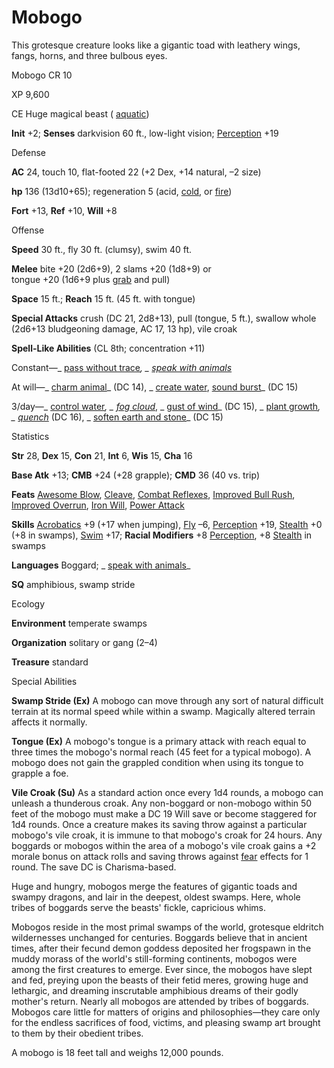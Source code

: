 # Mobogo

This grotesque creature looks like a gigantic toad with leathery wings, fangs, horns, and three bulbous eyes.

Mobogo CR 10

XP 9,600

CE Huge magical beast ( [aquatic](/pathfinderRPG/prd/monsters/creatureTypes.html#_aquatic-subtype))

**Init** +2; **Senses** darkvision 60 ft., low-light vision; [Perception](/pathfinderRPG/prd/skills/perception.html#_perception) +19

Defense

**AC** 24, touch 10, flat-footed 22 (+2 Dex, +14 natural, –2 size)

**hp** 136 (13d10+65); regeneration 5 (acid, [cold](/pathfinderRPG/prd/monsters/creatureTypes.html#_cold-subtype), or [fire](/pathfinderRPG/prd/monsters/creatureTypes.html#_fire-subtype))

**Fort** +13, **Ref** +10, **Will** +8

Offense

**Speed** 30 ft., fly 30 ft. (clumsy), swim 40 ft.

**Melee** bite +20 (2d6+9), 2 slams +20 (1d8+9) or  
tongue +20 (1d6+9 plus [grab](/pathfinderRPG/prd/monsters/universalMonsterRules.html#_grab) and pull)

**Space** 15 ft.; **Reach** 15 ft. (45 ft. with tongue)

**Special Attacks** crush (DC 21, 2d8+13), pull (tongue, 5 ft.), swallow whole (2d6+13 bludgeoning damage, AC 17, 13 hp), vile croak

**Spell-Like Abilities** (CL 8th; concentration +11)

Constant—_ [pass without trace](/pathfinderRPG/prd/spells/passWithoutTrace.html#_pass-without-trace)_, _ [speak with animals](/pathfinderRPG/prd/spells/speakWithAnimals.html#_speak-with-animals)_

At will—_ [charm animal](/pathfinderRPG/prd/spells/charmAnimal.html#_charm-animal)_ (DC 14), _ [create water](/pathfinderRPG/prd/spells/createWater.html#_create-water), [sound burst](/pathfinderRPG/prd/spells/soundBurst.html#_sound-burst)_ (DC 15)

3/day—_ [control water](/pathfinderRPG/prd/spells/controlWater.html#_control-water)_, _ [fog cloud](/pathfinderRPG/prd/spells/fogCloud.html)_, _ [gust of wind](/pathfinderRPG/prd/spells/gustOfWind.html#_gust-of-wind)_ (DC 15), _ [plant growth](/pathfinderRPG/prd/spells/plantGrowth.html#_plant-growth)_, _ [quench](/pathfinderRPG/prd/spells/quench.html#_quench)_ (DC 16), _ [soften earth and stone](/pathfinderRPG/prd/spells/softenEarthAndStone.html#_soften-earth-and-stone)_ (DC 15)

Statistics

**Str** 28, **Dex** 15, **Con** 21, **Int** 6, **Wis** 15, **Cha** 16

**Base Atk** +13; **CMB** +24 (+28 grapple); **CMD** 36 (40 vs. trip)

**Feats** [Awesome Blow](/pathfinderRPG/prd/monsters/monsterFeats.html#_awesome-blow), [Cleave](/pathfinderRPG/prd/feats.html#_cleave), [Combat Reflexes](/pathfinderRPG/prd/feats.html#_combat-reflexes), [Improved Bull Rush](/pathfinderRPG/prd/feats.html#_improved-bull-rush), [Improved Overrun](/pathfinderRPG/prd/feats.html#_improved-overrun), [Iron Will](/pathfinderRPG/prd/feats.html#_iron-will), [Power Attack](/pathfinderRPG/prd/feats.html#_power-attack)

**Skills** [Acrobatics](/pathfinderRPG/prd/skills/acrobatics.html#_acrobatics) +9 (+17 when jumping), [Fly](/pathfinderRPG/prd/skills/fly.html#_fly) –6, [Perception](/pathfinderRPG/prd/skills/perception.html#_perception) +19, [Stealth](/pathfinderRPG/prd/skills/stealth.html#_stealth) +0 (+8 in swamps), [Swim](/pathfinderRPG/prd/skills/swim.html#_swim) +17; **Racial Modifiers** +8 [Perception](/pathfinderRPG/prd/skills/perception.html#_perception), +8 [Stealth](/pathfinderRPG/prd/skills/stealth.html#_stealth) in swamps

**Languages** Boggard; _ [speak with animals](/pathfinderRPG/prd/spells/speakWithAnimals.html#_speak-with-animals)_

**SQ** amphibious, swamp stride

Ecology

**Environment** temperate swamps

**Organization** solitary or gang (2–4)

**Treasure** standard

Special Abilities

**Swamp Stride (Ex)** A mobogo can move through any sort of natural difficult terrain at its normal speed while within a swamp. Magically altered terrain affects it normally.

**Tongue (Ex)** A mobogo's tongue is a primary attack with reach equal to three times the mobogo's normal reach (45 feet for a typical mobogo). A mobogo does not gain the grappled condition when using its tongue to grapple a foe.

**Vile Croak (Su)** As a standard action once every 1d4 rounds, a mobogo can unleash a thunderous croak. Any non-boggard or non-mobogo within 50 feet of the mobogo must make a DC 19 Will save or become staggered for 1d4 rounds. Once a creature makes its saving throw against a particular mobogo's vile croak, it is immune to that mobogo's croak for 24 hours. Any boggards or mobogos within the area of a mobogo's vile croak gains a +2 morale bonus on attack rolls and saving throws against [fear](/pathfinderRPG/prd/monsters/universalMonsterRules.html#_fear-(su-or-sp)) effects for 1 round. The save DC is Charisma-based.

Huge and hungry, mobogos merge the features of gigantic toads and swampy dragons, and lair in the deepest, oldest swamps. Here, whole tribes of boggards serve the beasts' fickle, capricious whims.

Mobogos reside in the most primal swamps of the world, grotesque eldritch wildernesses unchanged for centuries. Boggards believe that in ancient times, after their fecund demon goddess deposited her frogspawn in the muddy morass of the world's still-forming continents, mobogos were among the first creatures to emerge. Ever since, the mobogos have slept and fed, preying upon the beasts of their fetid meres, growing huge and lethargic, and dreaming inscrutable amphibious dreams of their godly mother's return. Nearly all mobogos are attended by tribes of boggards. Mobogos care little for matters of origins and philosophies—they care only for the endless sacrifices of food, victims, and pleasing swamp art brought to them by their obedient tribes.

A mobogo is 18 feet tall and weighs 12,000 pounds.

